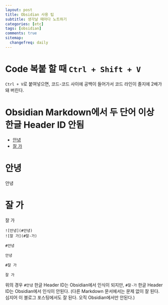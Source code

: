 ```yaml
---
layout: post
title: Obsidian 사용 팁
subtitle: 생각날 때마다 노트하기
categories: [etc]
tags: [obsidian]
comments: true
sitemap:
  changefreq: daily
---
```

# Code 복붙 할 때 `Ctrl + Shift + V`

`Ctrl + V`로 붙여넣으면, 코드-코드 사이에 공백이 들어가서 코드 라인이 졸지에 2배가 돼 버린다.

# Obsidian Markdown에서 두 단어 이상 한글 Header ID 안됨

- [안녕](#안녕)
- [잘 가](#잘-가)

# 안녕

안녕

# 잘 가

잘 가

```
![안녕](#안녕)
![잘 가](#잘-가)

#안녕

안녕

#잘 가

잘 가
```

위의 경우 `#안녕` 한글 Header ID는 Obsidian에서 인식이 되지만, `#잘-가` 한글 Header ID는 Obsidian에서 인식이 안된다. (다른 Markdown 문서에서는 문제 없이 잘 된다. 심지어 이 블로그 포스팅에서도 잘 된다. 오직 Obsidian에서만 안된다.)